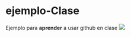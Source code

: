 # ejemplo-Clase
Ejemplo para **aprender** a usar github en clase
![](https://tse2.mm.bing.net/th?id=OIP.v69UA7aW8wE25PSUmhnk4QEsEN&pid=Api)
